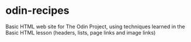 # odin-recipes

Basic HTML web site for The Odin Project, using techniques learned in the Basic HTML lesson (headers, lists, page links and image links)